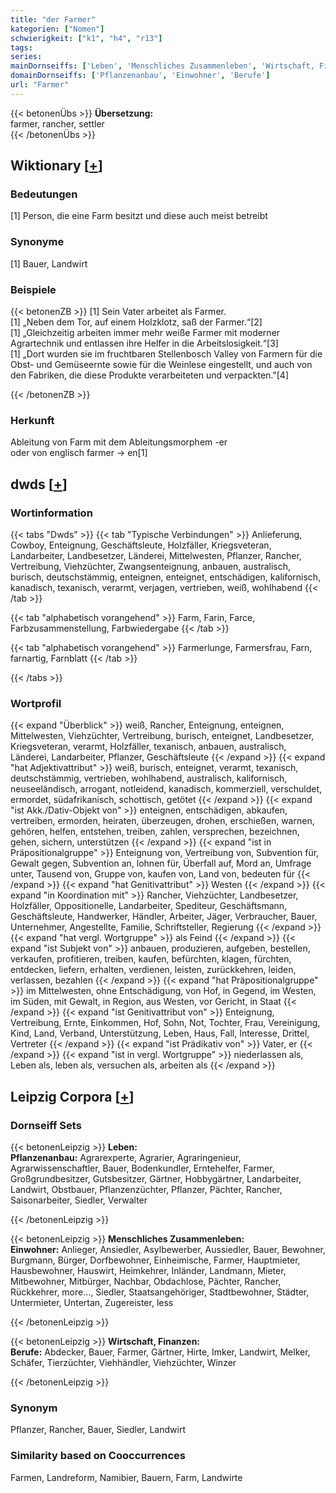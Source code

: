 ```yaml
---
title: "der Farmer"
kategorien: ["Nomen"]
schwierigkeit: ["k1", "h4", "r13"]
tags:
series:
mainDornseiffs: ['Leben', 'Menschliches Zusammenleben', 'Wirtschaft, Finanzen']
domainDornseiffs: ['Pflanzenanbau', 'Einwohner', 'Berufe']
url: "Farmer"
---
```


{{< betonenÜbs >}}
**Übersetzung:**  
farmer, rancher, settler  
{{< /betonenÜbs >}}

## Wiktionary [[+](https://de.wiktionary.org/wiki/Farmer)]

### Bedeutungen
[1] Person, die eine Farm besitzt und diese auch meist betreibt  

### Synonyme
[1] Bauer, Landwirt  

### Beispiele
{{< betonenZB >}}
[1] Sein Vater arbeitet als Farmer.  
[1] „Neben dem Tor, auf einem Holzklotz, saß der Farmer.“[2]  
[1] „Gleichzeitig arbeiten immer mehr weiße Farmer mit moderner Agrartechnik und entlassen ihre Helfer in die Arbeitslosigkeit.“[3]  
[1] „Dort wurden sie im fruchtbaren Stellenbosch Valley von Farmern für die Obst- und Gemüseernte sowie für die Weinlese eingestellt, und auch von den Fabriken, die diese Produkte verarbeiteten und verpackten."[4]  

{{< /betonenZB >}}
### Herkunft
Ableitung von Farm mit dem Ableitungsmorphem -er  
oder von englisch farmer → en[1]  



## dwds [[+](https://www.dwds.de/wb/Farmer)]

### Wortinformation
{{< tabs "Dwds" >}}
{{< tab "Typische Verbindungen" >}}
Anlieferung, Cowboy, Enteignung, Geschäftsleute, Holzfäller, Kriegsveteran, Landarbeiter, Landbesetzer, Länderei, Mittelwesten, Pflanzer, Rancher, Vertreibung, Viehzüchter, Zwangsenteignung, anbauen, australisch, burisch, deutschstämmig, enteignen, enteignet, entschädigen, kalifornisch, kanadisch, texanisch, verarmt, verjagen, vertrieben, weiß, wohlhabend
{{< /tab >}}

{{< tab "alphabetisch vorangehend" >}}
Farm, Farin, Farce, Farbzusammenstellung, Farbwiedergabe
{{< /tab >}}

{{< tab "alphabetisch vorangehend" >}}
Farmerlunge, Farmersfrau, Farn, farnartig, Farnblatt
{{< /tab >}}

{{< /tabs >}}

### Wortprofil
{{< expand "Überblick" >}} weiß, Rancher, Enteignung, enteignen, Mittelwesten, Viehzüchter, Vertreibung, burisch, enteignet, Landbesetzer, Kriegsveteran, verarmt, Holzfäller, texanisch, anbauen, australisch, Länderei, Landarbeiter, Pflanzer, Geschäftsleute {{< /expand >}}
{{< expand "hat Adjektivattribut" >}} weiß, burisch, enteignet, verarmt, texanisch, deutschstämmig, vertrieben, wohlhabend, australisch, kalifornisch, neuseeländisch, arrogant, notleidend, kanadisch, kommerziell, verschuldet, ermordet, südafrikanisch, schottisch, getötet {{< /expand >}}
{{< expand "ist Akk./Dativ-Objekt von" >}} enteignen, entschädigen, abkaufen, vertreiben, ermorden, heiraten, überzeugen, drohen, erschießen, warnen, gehören, helfen, entstehen, treiben, zahlen, versprechen, bezeichnen, gehen, sichern, unterstützen {{< /expand >}}
{{< expand "ist in Präpositionalgruppe" >}} Enteignung von, Vertreibung von, Subvention für, Gewalt gegen, Subvention an, lohnen für, Überfall auf, Mord an, Umfrage unter, Tausend von, Gruppe von, kaufen von, Land von, bedeuten für {{< /expand >}}
{{< expand "hat Genitivattribut" >}} Westen {{< /expand >}}
{{< expand "in Koordination mit" >}} Rancher, Viehzüchter, Landbesetzer, Holzfäller, Oppositionelle, Landarbeiter, Spediteur, Geschäftsmann, Geschäftsleute, Handwerker, Händler, Arbeiter, Jäger, Verbraucher, Bauer, Unternehmer, Angestellte, Familie, Schriftsteller, Regierung {{< /expand >}}
{{< expand "hat vergl. Wortgruppe" >}} als Feind {{< /expand >}}
{{< expand "ist Subjekt von" >}} anbauen, produzieren, aufgeben, bestellen, verkaufen, profitieren, treiben, kaufen, befürchten, klagen, fürchten, entdecken, liefern, erhalten, verdienen, leisten, zurückkehren, leiden, verlassen, bezahlen {{< /expand >}}
{{< expand "hat Präpositionalgruppe" >}} im Mittelwesten, ohne Entschädigung, von Hof, in Gegend, im Westen, im Süden, mit Gewalt, in Region, aus Westen, vor Gericht, in Staat {{< /expand >}}
{{< expand "ist Genitivattribut von" >}} Enteignung, Vertreibung, Ernte, Einkommen, Hof, Sohn, Not, Tochter, Frau, Vereinigung, Kind, Land, Verband, Unterstützung, Leben, Haus, Fall, Interesse, Drittel, Vertreter {{< /expand >}}
{{< expand "ist Prädikativ von" >}} Vater, er {{< /expand >}}
{{< expand "ist in vergl. Wortgruppe" >}} niederlassen als, Leben als, leben als, versuchen als, arbeiten als {{< /expand >}}

## Leipzig Corpora [[+](https://corpora.uni-leipzig.de/en/res?word=Farmer&corpusId=deu_newscrawl-public_2018)]

### Dornseiff Sets
{{< betonenLeipzig >}}
**Leben:**  
**Pflanzenanbau:** Agrarexperte, Agrarier, Agraringenieur, Agrarwissenschaftler, Bauer, Bodenkundler, Erntehelfer, Farmer, Großgrundbesitzer, Gutsbesitzer, Gärtner, Hobbygärtner, Landarbeiter, Landwirt, Obstbauer, Pflanzenzüchter, Pflanzer, Pächter, Rancher, Saisonarbeiter, Siedler, Verwalter  

{{< /betonenLeipzig >}}


{{< betonenLeipzig >}}
**Menschliches Zusammenleben:**  
**Einwohner:** Anlieger, Ansiedler, Asylbewerber, Aussiedler, Bauer, Bewohner, Burgmann, Bürger, Dorfbewohner, Einheimische, Farmer, Hauptmieter, Hausbewohner, Hauswirt, Heimkehrer, Inländer, Landmann, Mieter, Mitbewohner, Mitbürger, Nachbar, Obdachlose, Pächter, Rancher, Rückkehrer, more..., Siedler, Staatsangehöriger, Stadtbewohner, Städter, Untermieter, Untertan, Zugereister, less  

{{< /betonenLeipzig >}}


{{< betonenLeipzig >}}
**Wirtschaft, Finanzen:**  
**Berufe:** Abdecker, Bauer, Farmer, Gärtner, Hirte, Imker, Landwirt, Melker, Schäfer, Tierzüchter, Viehhändler, Viehzüchter, Winzer  

{{< /betonenLeipzig >}}

### Synonym
Pflanzer, Rancher, Bauer, Siedler, Landwirt


### Similarity based on Cooccurrences
Farmen, Landreform, Namibier, Bauern, Farm, Landwirte

